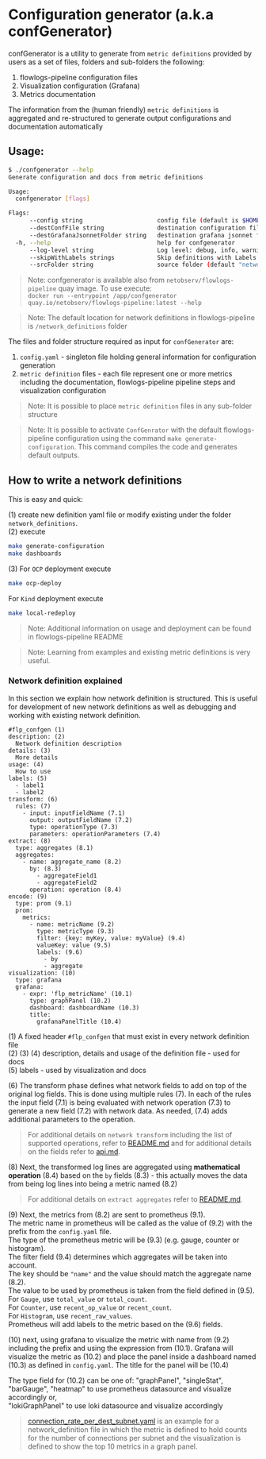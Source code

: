 # Configuration generator (a.k.a confGenerator)

confGenerator is a utility to generate from `metric definitions` provided by users 
as a set of files, folders and sub-folders the following:

1. flowlogs-pipeline configuration files
1. Visualization configuration (Grafana)
1. Metrics documentation 

The information from the (human friendly) `metric definitions` is aggregated and re-structured to 
generate output configurations and documentation automatically

## Usage:

```bash
$ ./confgenerator --help
Generate configuration and docs from metric definitions

Usage:
  confgenerator [flags]

Flags:
      --config string                     config file (default is $HOME/.confgen)
      --destConfFile string               destination configuration file (default "flowlogs-pipeline.conf.yaml")
      --destGrafanaJsonnetFolder string   destination grafana jsonnet folder
  -h, --help                              help for confgenerator
      --log-level string                  Log level: debug, info, warning, error (default "error")
      --skipWithLabels strings            Skip definitions with Labels
      --srcFolder string                  source folder (default "network_definitions")

```

> Note: confgenerator is available also from `netobserv/flowlogs-pipeline` quay image. To use execute:  
> `docker run --entrypoint /app/confgenerator quay.io/netobserv/flowlogs-pipeline:latest --help` 

> Note: The default location for network definitions in flowlogs-pipeline is `/network_definitions` folder

The files and folder structure required as input for `confGenerator` are:

1. `config.yaml` - singleton file holding general information for configuration generation   
1. `metric definition` files - each file represent one or more metrics including the documentation,
flowlogs-pipeline pipeline steps and visualization configuration

> Note: It is possible to place `metric definition` files in any sub-folder structure 

> Note: It is possible to activate `ConfGenrator` with the default flowlogs-pipeline configuration using the command `make generate-configuration`. 
> This command compiles the code and generates default outputs.

## How to write a network definitions

This is easy and quick:

(1) create new definition yaml file or modify existing under the folder `network_definitions`.  
(2) execute  
```bash
make generate-configuration
make dashboards
```
(3) For `OCP` deployment execute 
```bash
make ocp-deploy
``` 
For `Kind` deployment execute 
```bash
make local-redeploy
```
> Note: Additional information on usage and deployment can be found in flowlogs-pipeline README  

> Note: Learning from examples and existing metric definitions is very useful.

### Network definition explained

In this section we explain how network definition is structured. This is useful for development of 
new network definitions as well as debugging and working with existing network definition.

```shell
#flp_confgen (1) 
description: (2)
  Network definition description  
details: (3)
  More details  
usage: (4)
  How to use
labels: (5) 
  - label1
  - label2
transform: (6)
  rules: (7)
    - input: inputFieldName (7.1)
      output: outputFieldName (7.2)
      type: operationType (7.3)
      parameters: operationParameters (7.4)
extract: (8)
  type: aggregates (8.1)
  aggregates:
    - name: aggregate_name (8.2)
      by: (8.3)
        - aggregateField1
        - aggregateField2
      operation: operation (8.4)
encode: (9)
  type: prom (9.1)
  prom:
    metrics:
      - name: metricName (9.2)
        type: metricType (9.3)
        filter: {key: myKey, value: myValue} (9.4)
        valueKey: value (9.5)
        labels: (9.6)
          - by
          - aggregate
visualization: (10)
  type: grafana
  grafana: 
    - expr: 'flp_metricName' (10.1)
      type: graphPanel (10.2)
      dashboard: dashboardName (10.3)
      title:
        grafanaPanelTitle (10.4)
```

(1) A fixed header `#flp_confgen` that must exist in every network definition file  
(2) (3) (4) description, details and usage of the definition file - used for docs  
(5) labels - used by visualization and docs    

(6) The transform phase defines what network fields to add on top of the original log fields.
This is done using multiple rules (7). In each of the rules the input field (7.1) is being 
evaluated with network operation (7.3) to generate a new field (7.2) with network data.
As needed, (7.4) adds additional parameters to the operation. 
> For additional details on `network transform` including the list of supported operations, 
> refer to [README.md](../README.md#transform-network) and for additional details 
> on the fields refer to [api.md](api.md#transform-network-api). 

(8) Next, the transformed log lines are aggregated using **mathematical 
operation** (8.4) based on the `by` fields (8.3) - 
this actually moves the data from being log lines into being a metric named (8.2)  
> For additional details on `extract aggregates`
> refer to [README.md](../README.md#aggregates).  

(9) Next, the metrics from (8.2) are sent to prometheus (9.1). <br>
The metric name in prometheus will be called as the value of (9.2) with 
the prefix from the `config.yaml` file. <br>
The type of the prometheus metric will be (9.3) (e.g. gauge, counter or histogram). <br>
The filter field (9.4) determines which aggregates will be taken into account. <br>
The key should be `"name"` and the value should match the aggregate name (8.2). <br>
The value to be used by prometheus is taken from the field defined in (9.5). <br>
For `Gauge`, use `total_value` or `total_count`. <br>
For `Counter`, use `recent_op_value` or `recent_count`. <br>
For `Histogram`, use `recent_raw_values`. <br>
Prometheus will add labels to the metric based on the (9.6) fields. <br>

(10) next, using grafana to visualize the metric with name from (9.2) including the 
prefix and using the expression from (10.1). 
Grafana will visualize the metric as (10.2) and place the panel inside
a dashboard named (10.3) as defined in `config.yaml`. 
The title for the panel will be (10.4)  

The type field for (10.2) can be one of:
"graphPanel", "singleStat", "barGauge", "heatmap" to use prometheus datasource and visualize accordingly or,  
"lokiGraphPanel" to use loki datasource and visualize accordingly

> [connection_rate_per_dest_subnet.yaml](../network_definitions/connection_rate_per_dest_subnet.yaml) is an
> example for a network_definition file in which the metric is defined to hold counts 
> for the number of connections per subnet and the visualization is defined to show 
> the top 10 metrics in a graph panel.



